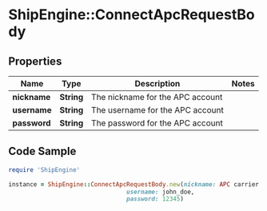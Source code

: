 # ShipEngine::ConnectApcRequestBody

## Properties

Name | Type | Description | Notes
------------ | ------------- | ------------- | -------------
**nickname** | **String** | The nickname for the APC account | 
**username** | **String** | The username for the APC account | 
**password** | **String** | The password for the APC account | 

## Code Sample

```ruby
require 'ShipEngine'

instance = ShipEngine::ConnectApcRequestBody.new(nickname: APC carrier account,
                                 username: john_doe,
                                 password: 12345)
```



